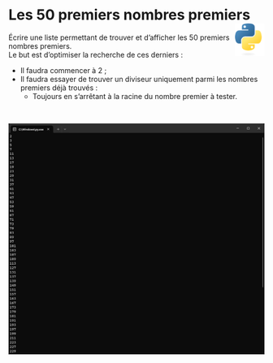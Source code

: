 # **Les 50 premiers nombres premiers** <a href="../../"><img align="right" src="../../src/images/Python-logo-notext.svg" alt="Python" title="Phthon" widht="auto" height="64px"></a>


Écrire une liste permettant de trouver et d’afficher les 50 premiers nombres premiers.  
Le but est d’optimiser la recherche de ces derniers :
*	Il faudra commencer à 2 ;
*	Il faudra essayer de trouver un diviseur uniquement parmi les nombres premiers déjà trouvés :
    *	Toujours en s’arrêtant à la racine du nombre premier à tester.
    
<br>

![the first 50 prime numbers](../../src/screenshots/ListPrimeNumber.png "50 premiers nombres premiers")